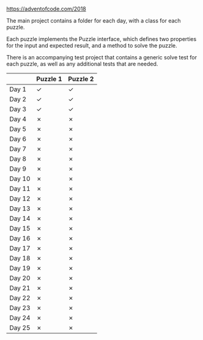 https://adventofcode.com/2018

The main project contains a folder for each day, with a class for each puzzle. 

Each puzzle implements the Puzzle interface, which defines two properties for the input and expected result, and 
a method to solve the puzzle.

There is an accompanying test project that contains a generic solve test for each puzzle, as well as any 
additional tests that are needed.

|        | Puzzle 1 | Puzzle 2 |
| ------ | -------- | -------- |
| Day 1  |    ✓    |    ✓    |
| Day 2  |    ✓    |    ✓    |
| Day 3  |    ✓    |    ✓    |
| Day 4  |    ✗    |    ✗    |
| Day 5  |    ✗    |    ✗    |
| Day 6  |    ✗    |    ✗    |
| Day 7  |    ✗    |    ✗    |
| Day 8  |    ✗    |    ✗    |
| Day 9  |    ✗    |    ✗    |
| Day 10 |    ✗    |    ✗    |
| Day 11 |    ✗    |    ✗    |
| Day 12 |    ✗    |    ✗    |
| Day 13 |    ✗    |    ✗    |
| Day 14 |    ✗    |    ✗    |
| Day 15 |    ✗    |    ✗    |
| Day 16 |    ✗    |    ✗    |
| Day 17 |    ✗    |    ✗    |
| Day 18 |    ✗    |    ✗    |
| Day 19 |    ✗    |    ✗    |
| Day 20 |    ✗    |    ✗    |
| Day 21 |    ✗    |    ✗    |
| Day 22 |    ✗    |    ✗    |
| Day 23 |    ✗    |    ✗    |
| Day 24 |    ✗    |    ✗    |
| Day 25 |    ✗    |    ✗    |
